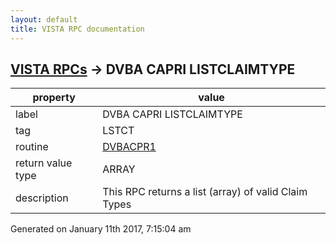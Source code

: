 ```yaml
---
layout: default
title: VISTA RPC documentation
---
```




## [VISTA RPCs](TableOfContent.md) &#8594; DVBA CAPRI LISTCLAIMTYPE 

 property | value 
--- | --- 
 label | DVBA CAPRI LISTCLAIMTYPE
 tag | LSTCT
 routine | [DVBACPR1](http://code.osehra.org/dox/Routine_DVBACPR1_source.html)
 return value type | ARRAY
 description | This RPC returns a list (array) of valid Claim Types




 Generated on January 11th 2017, 7:15:04 am